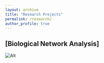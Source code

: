 ```yaml
---
layout: archive
title: "Research Projects"
permalink: /research/
author_profile: true
---
```


## \[Biological Network Analysis\]

![Alt](images/Biological_Network.png)
